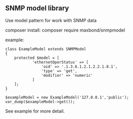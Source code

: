 ## SNMP model library

Use model pattern for work with SNMP data

composer install: composer require maxbond/snmpmodel

example:

```
class ExampleModel extends SNMPModel
{
    protected $model = [    
    		'ethernetOperStatus' => [    		
    			'oid' => '.1.3.6.1.2.1.2.2.1.8.1',    			
    			'type' => 'get',
    			'modifier' => 'numeric'    			
    		]    		
    ];    
}

$exampleModel = new ExampleModel('127.0.0.1','public');
var_dump($exampleModel->get());

``` 

See example for more detail.


